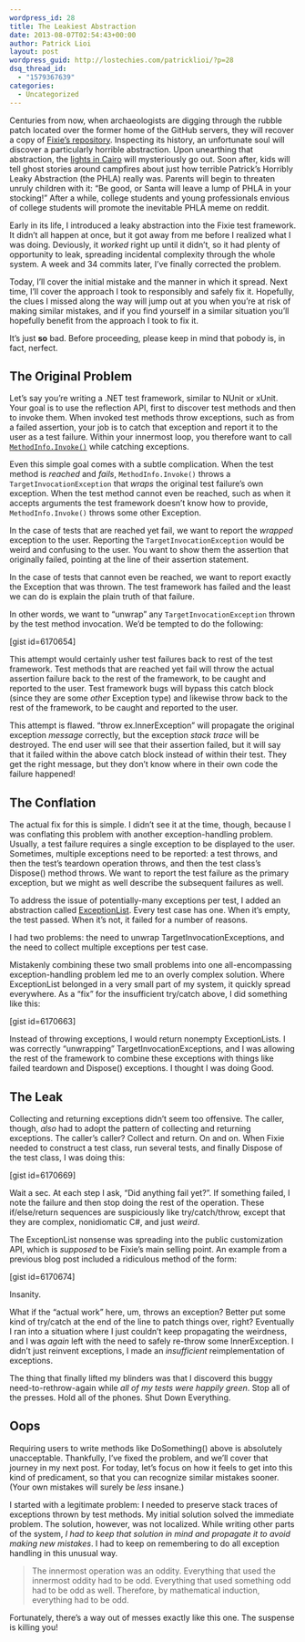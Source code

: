 ```yaml
---
wordpress_id: 28
title: The Leakiest Abstraction
date: 2013-08-07T02:54:43+00:00
author: Patrick Lioi
layout: post
wordpress_guid: http://lostechies.com/patricklioi/?p=28
dsq_thread_id:
  - "1579367639"
categories:
  - Uncategorized
---
```

Centuries from now, when archaeologists are digging through the rubble patch located over the former home of the GitHub servers, they will recover a copy of [Fixie&#8217;s repository](https://github.com/plioi/fixie). Inspecting its history, an unfortunate soul will discover a particularly horrible abstraction. Upon unearthing that abstraction, the [lights in Cairo](http://www.kingtutone.com/tutankhamun/curse/) will mysteriously go out. Soon after, kids will tell ghost stories around campfires about just how terrible Patrick&#8217;s Horribly Leaky Abstraction (the PHLA) really was. Parents will begin to threaten unruly children with it: &#8220;Be good, or Santa will leave a lump of PHLA in your stocking!&#8221; After a while, college students and young professionals envious of college students will promote the inevitable PHLA meme on reddit.

Early in its life, I introduced a leaky abstraction into the Fixie test framework. It didn&#8217;t all happen at once, but it got away from me before I realized what I was doing. Deviously, it _worked_ right up until it didn&#8217;t, so it had plenty of opportunity to leak, spreading incidental complexity through the whole system. A week and 34 commits later, I&#8217;ve finally corrected the problem.

Today, I&#8217;ll cover the initial mistake and the manner in which it spread. Next time, I&#8217;ll cover the approach I took to responsibly and safely fix it. Hopefully, the clues I missed along the way will jump out at you when you&#8217;re at risk of making similar mistakes, and if you find yourself in a similar situation you&#8217;ll hopefully benefit from the approach I took to fix it.

It&#8217;s just **so** bad. Before proceeding, please keep in mind that pobody is, in fact, nerfect.

## The Original Problem

Let&#8217;s say you&#8217;re writing a .NET test framework, similar to NUnit or xUnit. Your goal is to use the reflection API, first to discover test methods and then to invoke them. When invoked test methods throw exceptions, such as from a failed assertion, your job is to catch that exception and report it to the user as a test failure. Within your innermost loop, you therefore want to call [`MethodInfo.Invoke()`](http://msdn.microsoft.com/en-us/library/system.reflection.methodinfo.invoke.aspx) while catching exceptions.

Even this simple goal comes with a subtle complication. When the test method is _reached_ and _fails_, `MethodInfo.Invoke()` throws a `TargetInvocationException` that _wraps_ the original test failure&#8217;s own exception. When the test method cannot even be reached, such as when it accepts arguments the test framework doesn&#8217;t know how to provide, `MethodInfo.Invoke()` throws some other Exception.

In the case of tests that are reached yet fail, we want to report the _wrapped_ exception to the user. Reporting the `TargetInvocationException` would be weird and confusing to the user. You want to show them the assertion that originally failed, pointing at the line of their assertion statement.

In the case of tests that cannot even be reached, we want to report exactly the Exception that was thrown. The test framework has failed and the least we can do is explain the plain truth of that failure.

In other words, we want to &#8220;unwrap&#8221; any `TargetInvocationException` thrown by the test method invocation. We&#8217;d be tempted to do the following:

[gist id=6170654]

This attempt would certainly usher test failures back to rest of the test framework. Test methods that are reached yet fail will throw the actual assertion failure back to the rest of the framework, to be caught and reported to the user. Test framework bugs will bypass this catch block (since they are some _other_ Exception type) and likewise throw back to the rest of the framework, to be caught and reported to the user.

This attempt is flawed. &#8220;throw ex.InnerException&#8221; will propagate the original exception _message_ correctly, but the exception _stack trace_ will be destroyed. The end user will see that their assertion failed, but it will say that it failed within the above catch block instead of within their test. They get the right message, but they don&#8217;t know where in their own code the failure happened!

## The Conflation

The actual fix for this is simple. I didn&#8217;t see it at the time, though, because I was conflating this problem with another exception-handling problem. Usually, a test failure requires a single exception to be displayed to the user. Sometimes, multiple exceptions need to be reported: a test throws, and then the test&#8217;s teardown operation throws, and then the test class&#8217;s Dispose() method throws. We want to report the test failure as the primary exception, but we might as well describe the subsequent failures as well.

To address the issue of potentially-many exceptions per test, I added an abstraction called [ExceptionList](https://github.com/plioi/fixie/blob/d3cc2fd1e2092bbcdc464d172a8ca5344a175ec9/src/Fixie/ExceptionList.cs). Every test case has one. When it&#8217;s empty, the test passed. When it&#8217;s not, it failed for a number of reasons.

I had two problems: the need to unwrap TargetInvocationExceptions, and the need to collect multiple exceptions per test case.

Mistakenly combining these two small problems into one all-encompassing exception-handling problem led me to an overly complex solution. Where ExceptionList belonged in a very small part of my system, it quickly spread everywhere. As a &#8220;fix&#8221; for the insufficient try/catch above, I did something like this:

[gist id=6170663]

Instead of throwing exceptions, I would return nonempty ExceptionLists. I was correctly &#8220;unwrapping&#8221; TargetInvocationExceptions, and I was allowing the rest of the framework to combine these exceptions with things like failed teardown and Dispose() exceptions. I thought I was doing Good.

## The Leak

Collecting and returning exceptions didn&#8217;t seem too offensive. The caller, though, _also_ had to adopt the pattern of collecting and returning exceptions. The caller&#8217;s caller? Collect and return. On and on. When Fixie needed to construct a test class, run several tests, and finally Dispose of the test class, I was doing this:

[gist id=6170669]

Wait a sec. At each step I ask, &#8220;Did anything fail yet?&#8221;. If something failed, I note the failure and then stop doing the rest of the operation. These if/else/return sequences are suspiciously like try/catch/throw, except that they are complex, nonidiomatic C#, and just _weird_.

The ExceptionList nonsense was spreading into the public customization API, which is _supposed_ to be Fixie&#8217;s main selling point. An example from a previous blog post included a ridiculous method of the form:

[gist id=6170674]

Insanity.

What if the &#8220;actual work&#8221; here, um, throws an exception? Better put some kind of try/catch at the end of the line to patch things over, right? Eventually I ran into a situation where I just couldn&#8217;t keep propagating the weirdness, and I was _again_ left with the need to safely re-throw some InnerException. I didn&#8217;t just reinvent exceptions, I made an _insufficient_ reimplementation of exceptions.

The thing that finally lifted my blinders was that I discoverd this buggy need-to-rethrow-again while _all of my tests were happily green_. Stop all of the presses. Hold all of the phones. Shut Down Everything.

## Oops

Requiring users to write methods like DoSomething() above is absolutely unacceptable. Thankfully, I&#8217;ve fixed the problem, and we&#8217;ll cover that journey in my next post. For today, let&#8217;s focus on how it feels to get into this kind of predicament, so that you can recognize similar mistakes sooner. (Your own mistakes will surely be _less_ insane.)

I started with a legitimate problem: I needed to preserve stack traces of exceptions thrown by test methods. My initial solution solved the immediate problem. The solution, however, was not localized. While writing other parts of the system, _I had to keep that solution in mind and propagate it to avoid making new mistakes_. I had to keep on remembering to do all exception handling in this unusual way.

> The innermost operation was an oddity. Everything that used the innermost oddity had to be odd. Everything that used something odd had to be odd as well. Therefore, by mathematical induction, everything had to be odd.

Fortunately, there&#8217;s a way out of messes exactly like this one. The suspense is killing you!